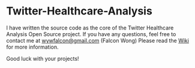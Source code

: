 # Twitter-Healthcare-Analysis

I have written the source code as the core of the Twitter Healthcare Analysis Open Source project. If you have any questions, feel free to contact me at wywfalcon@gmail.com (Falcon Wong) Please read the [Wiki](https://github.com/wywfalcon/Twitter-Healthcare-Analysis/wiki) for more information.

Good luck with your projects!
